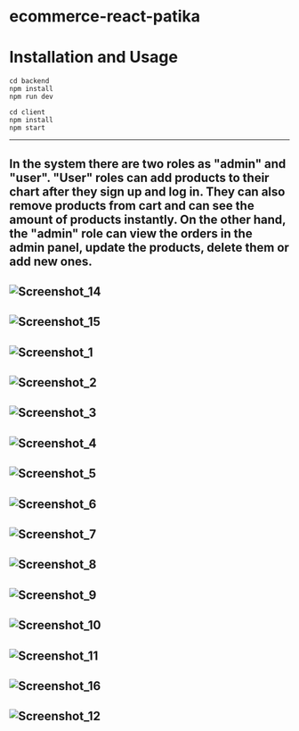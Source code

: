 # ecommerce-react-patika

# Installation and Usage

```shell
cd backend
npm install
npm run dev

cd client
npm install
npm start
```
----
In the system there are two roles as "admin" and "user". 
"User" roles can add products to their chart after they sign up and log in. They can also remove products from cart and can see the amount of products instantly. 
On the other hand, the "admin" role can view the orders in the admin panel, update the products, delete them or add new ones.
----
![Screenshot_14](https://user-images.githubusercontent.com/91260944/154497974-120bf357-8671-4da2-8e31-c6f5ab743c24.png)
----
![Screenshot_15](https://user-images.githubusercontent.com/91260944/154497987-d6bf3cb3-4273-43e8-918f-ec9a0febba70.png)
----
![Screenshot_1](https://user-images.githubusercontent.com/91260944/154497761-8f9e9ff2-9ce6-40d7-a128-b04209c541a0.png)
----
![Screenshot_2](https://user-images.githubusercontent.com/91260944/154497784-0c1a8b8a-1eaa-48a5-a4b1-80a23f95c315.png)
----
![Screenshot_3](https://user-images.githubusercontent.com/91260944/154497815-ccd1513b-09d2-4b0c-a59b-8197d85b0933.png)
----
![Screenshot_4](https://user-images.githubusercontent.com/91260944/154497839-aa74e118-7427-4ce0-a21f-c76c5bb8428f.png)
----
![Screenshot_5](https://user-images.githubusercontent.com/91260944/154498598-d3fd4033-6305-4fcd-8a21-d31fa6494ef9.png)
----
![Screenshot_6](https://user-images.githubusercontent.com/91260944/154498645-56e306d1-7e08-4f18-9073-b7e18ae8b207.png)
----
![Screenshot_7](https://user-images.githubusercontent.com/91260944/154498678-add2c625-f0cb-4c36-b877-ca6748ea6951.png)
----
![Screenshot_8](https://user-images.githubusercontent.com/91260944/154498706-cf6d81a5-158d-4218-915c-7a1c248b07ef.png)
----
![Screenshot_9](https://user-images.githubusercontent.com/91260944/154498736-0f148a10-9e47-4813-87d3-f620c5968410.png)
----
![Screenshot_10](https://user-images.githubusercontent.com/91260944/154498764-f508958b-3fed-4805-b24f-c1bdc15083ce.png)
----
![Screenshot_11](https://user-images.githubusercontent.com/91260944/154498776-42bee657-b912-47cd-9e48-8635b1d9bfcd.png)
----
![Screenshot_16](https://user-images.githubusercontent.com/91260944/154498969-9cd33a9d-7d9f-404e-93e4-40d425454deb.png)
----
![Screenshot_12](https://user-images.githubusercontent.com/91260944/154498811-8a33b0fe-0abc-40b1-bd7b-25dd863da64e.png)
----






